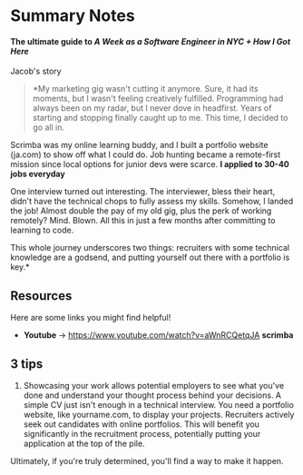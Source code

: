 # Summary Notes

#### The ultimate guide to *A Week as a Software Engineer in NYC + How I Got Here* 

Jacob's story

> *My marketing gig wasn't cutting it anymore.  Sure, it had its moments, but I wasn't feeling creatively fulfilled.  Programming had always been on my radar, but I never dove in headfirst.  Years of starting and stopping finally caught up to me.  This time, I decided to go all in.

Scrimba was my online learning buddy, and I built a portfolio website (ja.com) to show off what I could do.  Job hunting became a remote-first mission since local options for junior devs were scarce. **I applied to 30-40 jobs everyday**

One interview turned out interesting.  The interviewer, bless their heart, didn't have the technical chops to fully assess my skills.  Somehow, I landed the job!  Almost double the pay of my old gig, plus the perk of working remotely?  Mind. Blown.  All this in just a few months after committing to learning to code.

This whole journey underscores two things: recruiters with some technical knowledge are a godsend, and putting yourself out there with a portfolio is key.*

## Resources

Here are some links you might find helpful!

* **Youtube** -> https://www.youtube.com/watch?v=aWnRCQetqJA
**scrimba**

## 3 tips
1. Showcasing your work allows potential employers to see what you've done and understand your thought process behind your decisions.  A simple CV just isn't enough in a technical interview.  You need a portfolio website, like yourname.com, to display your projects. Recruiters actively seek out candidates with online portfolios.  This will benefit you significantly in the recruitment process, potentially putting your application at the top of the pile.

Ultimately, if you're truly determined, you'll find a way to make it happen.


